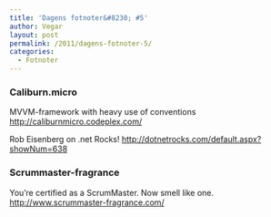 ```yaml
---
title: 'Dagens fotnoter&#8230; #5'
author: Vegar
layout: post
permalink: /2011/dagens-fotnoter-5/
categories:
  - Fotnoter
---
```

<h3 id="caliburn.micro">Caliburn.micro</h3>

<p>MVVM-framework with heavy use of conventions
<a href="http://caliburnmicro.codeplex.com/"> http://caliburnmicro.codeplex.com/</a></p>

<p>Rob Eisenberg on .net Rocks!
<a href="http://dotnetrocks.com/default.aspx?showNum=638"> http://dotnetrocks.com/default.aspx?showNum=638</a></p>

<h3 id="scrummaster-fragrance">Scrummaster-fragrance</h3>

<p>You&#8217;re certified as a ScrumMaster. Now smell like one.
<a href="http://www.scrummaster-fragrance.com/"> http://www.scrummaster-fragrance.com/</a></p>